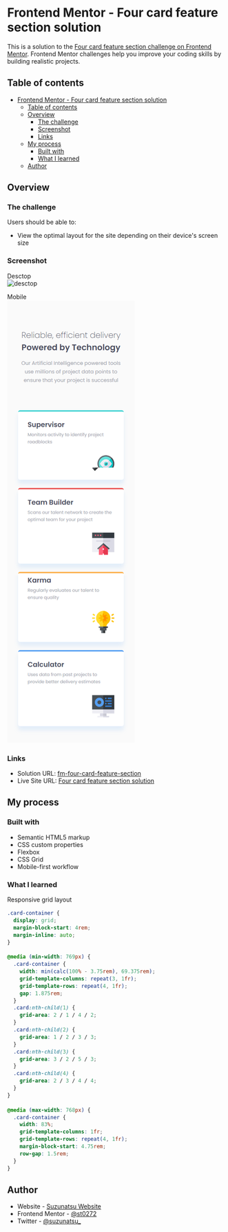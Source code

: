 # Frontend Mentor - Four card feature section solution

This is a solution to the [Four card feature section challenge on Frontend Mentor](https://www.frontendmentor.io/challenges/four-card-feature-section-weK1eFYK). Frontend Mentor challenges help you improve your coding skills by building realistic projects. 

## Table of contents

- [Frontend Mentor - Four card feature section solution](#frontend-mentor---four-card-feature-section-solution)
  - [Table of contents](#table-of-contents)
  - [Overview](#overview)
    - [The challenge](#the-challenge)
    - [Screenshot](#screenshot)
    - [Links](#links)
  - [My process](#my-process)
    - [Built with](#built-with)
    - [What I learned](#what-i-learned)
  - [Author](#author)

## Overview

### The challenge

Users should be able to:

- View the optimal layout for the site depending on their device's screen size

### Screenshot

Desctop  
![desctop](./design/desctop.png)

Mobile  
![mobile](./design/mobile.png)

### Links

- Solution URL: [fm-four-card-feature-section](https://github.com/st0272/fm-four-card-feature-section)
- Live Site URL: [Four card feature section solution](https://st0272.github.io/fm-four-card-feature-section/)

## My process

### Built with

- Semantic HTML5 markup
- CSS custom properties
- Flexbox
- CSS Grid
- Mobile-first workflow

### What I learned

Responsive grid layout

```css
.card-container {
  display: grid;
  margin-block-start: 4rem;
  margin-inline: auto;
}

@media (min-width: 769px) {
  .card-container {
    width: min(calc(100% - 3.75rem), 69.375rem);
    grid-template-columns: repeat(3, 1fr);
    grid-template-rows: repeat(4, 1fr);
    gap: 1.875rem;
  }
  .card:nth-child(1) {
    grid-area: 2 / 1 / 4 / 2;
  }
  .card:nth-child(2) {
    grid-area: 1 / 2 / 3 / 3;
  }
  .card:nth-child(3) {
    grid-area: 3 / 2 / 5 / 3;
  }
  .card:nth-child(4) {
    grid-area: 2 / 3 / 4 / 4;
  }
}

@media (max-width: 768px) {
  .card-container {
    width: 83%;
    grid-template-columns: 1fr;
    grid-template-rows: repeat(4, 1fr);
    margin-block-start: 4.75rem;
    row-gap: 1.5rem;
  }
}
```

## Author

- Website - [Suzunatsu Website](https://www.suzunatsu.com)
- Frontend Mentor - [@st0272](https://www.frontendmentor.io/profile/st0272)
- Twitter - [@suzunatsu_](https://www.twitter.com/suzunatsu_)
